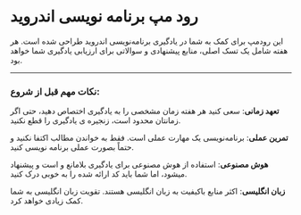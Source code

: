 # رود مپ برنامه نویسی اندروید

این رودمپ برای کمک به شما در یادگیری برنامه‌نویسی اندروید طراحی شده است. هر هفته شامل یک تسک اصلی، منابع پیشنهادی و سوالاتی برای ارزیابی یادگیری شما خواهد بود.

---

### نکات مهم قبل از شروع: 

**تعهد زمانی**: سعی کنید هر هفته زمان مشخصی را به یادگیری اختصاص دهید، حتی اگر زمانتان محدود است، زنجیره ی یادگیری را قطع نکنید.

**تمرین عملی**: برنامه‌نویسی یک مهارت عملی است. فقط به خواندن مطالب اکتفا نکنید و حتماً بصورت عملی برنامه نویسی کنید.

**هوش مصنوعی**: استفاده از هوش مصنوعی برای یادگیری بلامانع و است و پیشنهاد میشود، اما شما باید کد ارائه شده را به خوبی درک کنید.

**زبان انگلیسی**: اکثر منابع باکیفیت به زبان انگلیسی هستند. تقویت زبان انگلیسی به شما کمک زیادی خواهد کرد.
